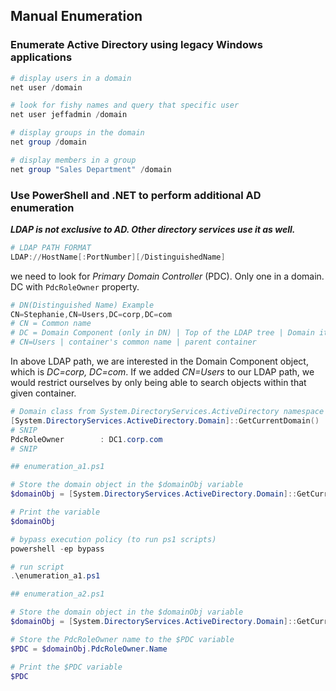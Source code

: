 ## Manual Enumeration
### Enumerate Active Directory using legacy Windows applications

```powershell
# display users in a domain
net user /domain
```

```powershell
# look for fishy names and query that specific user
net user jeffadmin /domain
```

```powershell
# display groups in the domain
net group /domain
```

```powershell
# display members in a group
net group "Sales Department" /domain
```
### Use PowerShell and .NET to perform additional AD enumeration

***LDAP is not exclusive to AD. Other directory services use it as well.***

```powershell
# LDAP PATH FORMAT
LDAP://HostName[:PortNumber][/DistinguishedName]
```

we need to look for _Primary Domain Controller_ (PDC). Only one in a domain.
DC with `PdcRoleOwner` property.

```powershell
# DN(Distinguished Name) Example
CN=Stephanie,CN=Users,DC=corp,DC=com
# CN = Common name
# DC = Domain Component (only in DN) | Top of the LDAP tree | Domain itself
# CN=Users | container's common name | parent container
```

In above LDAP path, we are interested in the Domain Component object, which is _DC=corp, DC=com_. If we added _CN=Users_ to our LDAP path, we would restrict ourselves by only being able to search objects within that given container.

```powershell
# Domain class from System.DirectoryServices.ActiveDirectory namespace
[System.DirectoryServices.ActiveDirectory.Domain]::GetCurrentDomain()
# SNIP
PdcRoleOwner        : DC1.corp.com
# SNIP
```

```powershell
## enumeration_a1.ps1

# Store the domain object in the $domainObj variable
$domainObj = [System.DirectoryServices.ActiveDirectory.Domain]::GetCurrentDomain()

# Print the variable
$domainObj
```

```Powershell
# bypass execution policy (to run ps1 scripts)
powershell -ep bypass

# run script
.\enumeration_a1.ps1
```

```powershell
## enumeration_a2.ps1

# Store the domain object in the $domainObj variable
$domainObj = [System.DirectoryServices.ActiveDirectory.Domain]::GetCurrentDomain()

# Store the PdcRoleOwner name to the $PDC variable
$PDC = $domainObj.PdcRoleOwner.Name

# Print the $PDC variable
$PDC
```